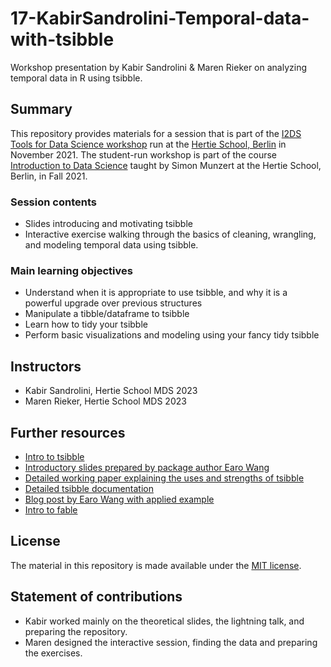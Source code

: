 # 17-KabirSandrolini-Temporal-data-with-tsibble
Workshop presentation by Kabir Sandrolini &amp; Maren Rieker on analyzing temporal data in R using tsibble.

## Summary

This repository provides materials for a session that is part of the [I2DS Tools for Data Science workshop](https://github.com/intro-to-data-science-21-workshop) run at the [Hertie School, Berlin](https://www.hertie-school.org/en/) in November 2021. The student-run workshop is part of the course [Introduction to Data Science](https://github.com/intro-to-data-science-21) taught by Simon Munzert at the Hertie School, Berlin, in Fall 2021.

### Session contents
- Slides introducing and motivating tsibble
- Interactive exercise walking through the basics of cleaning, wrangling, and modeling temporal data using tsibble.

### Main learning objectives
- Understand when it is appropriate to use tsibble, and why it is a powerful upgrade over previous structures
- Manipulate a tibble/dataframe to tsibble
- Learn how to tidy your tsibble
- Perform basic visualizations and modeling using your fancy tidy tsibble

## Instructors

- Kabir Sandrolini, Hertie School MDS 2023
- Maren Rieker, Hertie School MDS 2023

## Further resources

- [Intro to tsibble](https://tsibble.tidyverts.org/articles/intro-tsibble.html)
- [Introductory slides prepared by package author Earo Wang](https://slides.earo.me/jsm19/#1)
- [Detailed working paper explaining the uses and strengths of tsibble](https://www.monash.edu/business/ebs/our-research/publications/ebs/wp12-2019.pdf)
- [Detailed tsibble documentation](https://cran.r-project.org/web/packages/tsibble/tsibble.pdf)
- [Blog post by Earo Wang with applied example](https://blog.earo.me/2018/12/20/reintro-tsibble/)
- [Intro to fable](https://fable.tidyverts.org)

## License

The material in this repository is made available under the [MIT license](http://opensource.org/licenses/mit-license.php).

## Statement of contributions
- Kabir worked mainly on the theoretical slides, the lightning talk, and preparing the repository.
- Maren designed the interactive session, finding the data and preparing the exercises.
